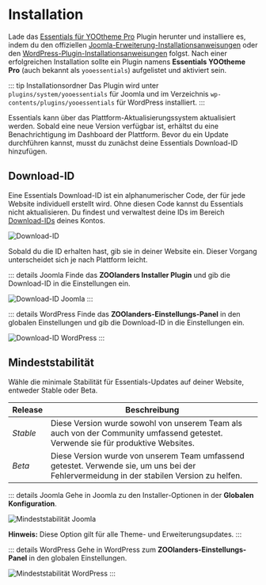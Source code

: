 # Installation

Lade das [Essentials für YOOtheme Pro](https://www.zoolanders.com/downloads) Plugin herunter und installiere es, indem du den offiziellen [Joomla-Erweiterung-Installationsanweisungen](https://docs.joomla.org/Installing_an_extension) oder den [WordPress-Plugin-Installationsanweisungen](https://wordpress.org/support/article/managing-plugins/#installing-plugins-1) folgst. Nach einer erfolgreichen Installation sollte ein Plugin namens **Essentials YOOtheme Pro** (auch bekannt als `yooessentials`) aufgelistet und aktiviert sein.

::: tip Installationsordner
Das Plugin wird unter `plugins/system/yooessentials` für Joomla und im Verzeichnis `wp-contents/plugins/yooessentials` für WordPress installiert.
:::

Essentials kann über das Plattform-Aktualisierungssystem aktualisiert werden. Sobald eine neue Version verfügbar ist, erhältst du eine Benachrichtigung im Dashboard der Plattform. Bevor du ein Update durchführen kannst, musst du zunächst deine Essentials Download-ID hinzufügen.

## Download-ID

Eine Essentials Download-ID ist ein alphanumerischer Code, der für jede Website individuell erstellt wird. Ohne diesen Code kannst du Essentials nicht aktualisieren. Du findest und verwaltest deine IDs im Bereich [Download-IDs](https://zoolanders.com/account/download-ids) deines Kontos.

![Download-ID](/assets/download-id.png)

Sobald du die ID erhalten hast, gib sie in deiner Website ein. Dieser Vorgang unterscheidet sich je nach Plattform leicht.

::: details Joomla
Finde das **ZOOlanders Installer Plugin** und gib die Download-ID in die Einstellungen ein.

![Download-ID Joomla](/assets/download-id-joomla.png)
:::

::: details WordPress
Finde das **ZOOlanders-Einstellungs-Panel** in den globalen Einstellungen und gib die Download-ID in die Einstellungen ein.

![Download-ID WordPress](/kicktemp-addons-for-yootheme-pro/assets/essential-settings-wordpress.png)
:::

## Mindeststabilität

Wähle die minimale Stabilität für Essentials-Updates auf deiner Website, entweder Stable oder Beta.

| Release  | Beschreibung                                                                                                                              |
| -------- | ----------------------------------------------------------------------------------------------------------------------------------------- |
| _Stable_ | Diese Version wurde sowohl von unserem Team als auch von der Community umfassend getestet. Verwende sie für produktive Websites.          |
| _Beta_   | Diese Version wurde von unserem Team umfassend getestet. Verwende sie, um uns bei der Fehlervermeidung in der stabilen Version zu helfen. |

::: details Joomla
Gehe in Joomla zu den Installer-Optionen in der **Globalen Konfiguration**.

![Mindeststabilität Joomla](/assets/minimum-stability.webp)

**Hinweis:** Diese Option gilt für alle Theme- und Erweiterungsupdates.
:::

::: details WordPress
Gehe in WordPress zum **ZOOlanders-Einstellungs-Panel** in den globalen Einstellungen.

![Mindeststabilität WordPress](/kicktemp-addons-for-yootheme-pro/assets/essential-settings-wordpress.png)
:::
